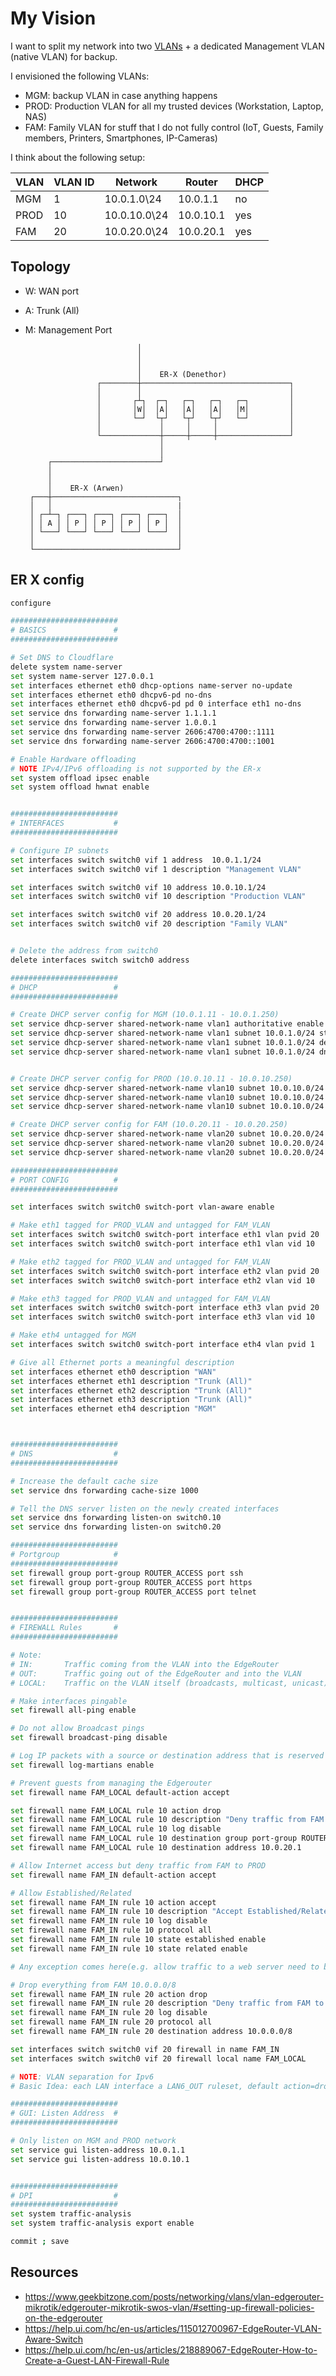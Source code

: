# My Vision

I want to split my network into two [VLANs](#TBD) + a dedicated Management VLAN (native VLAN) for backup.

I envisioned the following VLANs:

- MGM: backup VLAN in case anything happens
- PROD: Production VLAN for all my trusted devices (Workstation, Laptop, NAS)
- FAM: Family VLAN for stuff that I do not fully control (IoT, Guests, Family members, Printers, Smartphones, IP-Cameras)

I think about the following setup:

| VLAN | VLAN ID | Network | Router | DHCP |
| ---  | ---     | ---     | ---    | ---  |
| MGM  | 1       | 10.0.1.0\24 | 10.0.1.1 | no |
| PROD | 10      | 10.0.10.0\24| 10.0.10.1 | yes |
| FAM  | 20      | 10.0.20.0\24| 10.0.20.1 | yes |


## Topology

- W: WAN port
- A: Trunk (All)
- M: Management Port

                               │
                               │
                               │
                               │    ER-X (Denethor)
                      ┌────────┼─────────────────────────────────┐
                      │        │                                 │
                      │       ┌┴┐  ┌─┐   ┌─┐   ┌─┐   ┌─┐         │
                      │       │W│  │A│   │A│   │A│   │M│         │
                      │       └─┘  └┬┘   └┬┘   └┬┘   └─┘         │
                      │             │     │     │                │
                      └─────────────┼─────┼─────┼────────────────┘
                                    │
                                    │
           ┌────────────────────────┘
           │
           │
           │    ER-X (Arwen)
       ┌───┼────────────────────────────┐
       │   │                            |
       │ ┌─┴─┐ ┌───┐ ┌───┐ ┌───┐ ┌───┐  │
       │ │ A │ │ P │ │ P │ │ P │ │ P │  │
       │ └───┘ └───┘ └───┘ └───┘ └───┘  │
       │                                │
       └────────────────────────────────┘



## ER X config

```bash
configure

########################
# BASICS               #
########################

# Set DNS to Cloudflare
delete system name-server
set system name-server 127.0.0.1
set interfaces ethernet eth0 dhcp-options name-server no-update
set interfaces ethernet eth0 dhcpv6-pd no-dns
set interfaces ethernet eth0 dhcpv6-pd pd 0 interface eth1 no-dns
set service dns forwarding name-server 1.1.1.1
set service dns forwarding name-server 1.0.0.1
set service dns forwarding name-server 2606:4700:4700::1111
set service dns forwarding name-server 2606:4700:4700::1001

# Enable Hardware offloading
# NOTE IPv4/IPv6 offloading is not supported by the ER-x
set system offload ipsec enable
set system offload hwnat enable


########################
# INTERFACES           #
########################

# Configure IP subnets
set interfaces switch switch0 vif 1 address  10.0.1.1/24
set interfaces switch switch0 vif 1 description "Management VLAN"

set interfaces switch switch0 vif 10 address 10.0.10.1/24
set interfaces switch switch0 vif 10 description "Production VLAN"

set interfaces switch switch0 vif 20 address 10.0.20.1/24
set interfaces switch switch0 vif 20 description "Family VLAN"


# Delete the address from switch0
delete interfaces switch switch0 address

########################
# DHCP                 #
########################

# Create DHCP server config for MGM (10.0.1.11 - 10.0.1.250)
set service dhcp-server shared-network-name vlan1 authoritative enable
set service dhcp-server shared-network-name vlan1 subnet 10.0.1.0/24 start 10.0.1.11 stop 10.0.1.250
set service dhcp-server shared-network-name vlan1 subnet 10.0.1.0/24 default-router 10.0.1.1
set service dhcp-server shared-network-name vlan1 subnet 10.0.1.0/24 dns-server 10.0.1.1


# Create DHCP server config for PROD (10.0.10.11 - 10.0.10.250)
set service dhcp-server shared-network-name vlan10 subnet 10.0.10.0/24 start 10.0.10.11 stop 10.0.10.250
set service dhcp-server shared-network-name vlan10 subnet 10.0.10.0/24 default-router 10.0.10.1
set service dhcp-server shared-network-name vlan10 subnet 10.0.10.0/24 dns-server 10.0.10.1

# Create DHCP server config for FAM (10.0.20.11 - 10.0.20.250)
set service dhcp-server shared-network-name vlan20 subnet 10.0.20.0/24 start 10.0.20.11 stop 10.0.20.250
set service dhcp-server shared-network-name vlan20 subnet 10.0.20.0/24 default-router 10.0.20.1
set service dhcp-server shared-network-name vlan20 subnet 10.0.20.0/24 dns-server 10.0.20.1

########################
# PORT CONFIG          #
########################

set interfaces switch switch0 switch-port vlan-aware enable

# Make eth1 tagged for PROD_VLAN and untagged for FAM_VLAN
set interfaces switch switch0 switch-port interface eth1 vlan pvid 20
set interfaces switch switch0 switch-port interface eth1 vlan vid 10

# Make eth2 tagged for PROD_VLAN and untagged for FAM_VLAN
set interfaces switch switch0 switch-port interface eth2 vlan pvid 20
set interfaces switch switch0 switch-port interface eth2 vlan vid 10

# Make eth3 tagged for PROD_VLAN and untagged for FAM_VLAN
set interfaces switch switch0 switch-port interface eth3 vlan pvid 20
set interfaces switch switch0 switch-port interface eth3 vlan vid 10

# Make eth4 untagged for MGM
set interfaces switch switch0 switch-port interface eth4 vlan pvid 1

# Give all Ethernet ports a meaningful description
set interfaces ethernet eth0 description "WAN"
set interfaces ethernet eth1 description "Trunk (All)"
set interfaces ethernet eth2 description "Trunk (All)"
set interfaces ethernet eth3 description "Trunk (All)"
set interfaces ethernet eth4 description "MGM"



########################
# DNS                  #
########################

# Increase the default cache size
set service dns forwarding cache-size 1000

# Tell the DNS server listen on the newly created interfaces
set service dns forwarding listen-on switch0.10
set service dns forwarding listen-on switch0.20

########################
# Portgroup            #
########################
set firewall group port-group ROUTER_ACCESS port ssh
set firewall group port-group ROUTER_ACCESS port https
set firewall group port-group ROUTER_ACCESS port telnet


########################
# FIREWALL Rules       #
########################

# Note:
# IN:       Traffic coming from the VLAN into the EdgeRouter
# OUT:      Traffic going out of the EdgeRouter and into the VLAN
# LOCAL:    Traffic on the VLAN itself (broadcasts, multicast, unicast).\

# Make interfaces pingable
set firewall all-ping enable

# Do not allow Broadcast pings
set firewall broadcast-ping disable

# Log IP packets with a source or destination address that is reserved for special-use 
set firewall log-martians enable  

# Prevent guests from managing the Edgerouter
set firewall name FAM_LOCAL default-action accept

set firewall name FAM_LOCAL rule 10 action drop
set firewall name FAM_LOCAL rule 10 description "Deny traffic from FAM to edgerouter"
set firewall name FAM_LOCAL rule 10 log disable
set firewall name FAM_LOCAL rule 10 destination group port-group ROUTER_ACCESS
set firewall name FAM_LOCAL rule 10 destination address 10.0.20.1

# Allow Internet access but deny traffic from FAM to PROD
set firewall name FAM_IN default-action accept

# Allow Established/Related
set firewall name FAM_IN rule 10 action accept
set firewall name FAM_IN rule 10 description "Accept Established/Related"
set firewall name FAM_IN rule 10 log disable
set firewall name FAM_IN rule 10 protocol all
set firewall name FAM_IN rule 10 state established enable
set firewall name FAM_IN rule 10 state related enable

# Any exception comes here(e.g. allow traffic to a web server need to be added before the drop rule)

# Drop everything from FAM 10.0.0.0/8
set firewall name FAM_IN rule 20 action drop
set firewall name FAM_IN rule 20 description "Deny traffic from FAM to other VLANS"
set firewall name FAM_IN rule 20 log disable
set firewall name FAM_IN rule 20 protocol all
set firewall name FAM_IN rule 20 destination address 10.0.0.0/8

set interfaces switch switch0 vif 20 firewall in name FAM_IN
set interfaces switch switch0 vif 20 firewall local name FAM_LOCAL

# NOTE: VLAN separation for Ipv6
# Basic Idea: each LAN interface a LAN6_OUT ruleset, default action=drop, and an established/related rule allowing traffic

########################
# GUI: Listen Address  #
########################

# Only listen on MGM and PROD network
set service gui listen-address 10.0.1.1
set service gui listen-address 10.0.10.1


########################
# DPI                  #
########################
set system traffic-analysis 
set system traffic-analysis export enable 

commit ; save
```

## Resources

- https://www.geekbitzone.com/posts/networking/vlans/vlan-edgerouter-mikrotik/edgerouter-mikrotik-swos-vlan/#setting-up-firewall-policies-on-the-edgerouter
- https://help.ui.com/hc/en-us/articles/115012700967-EdgeRouter-VLAN-Aware-Switch
- https://help.ui.com/hc/en-us/articles/218889067-EdgeRouter-How-to-Create-a-Guest-LAN-Firewall-Rule